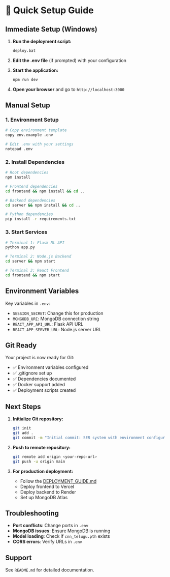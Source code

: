# 🚀 Quick Setup Guide

## Immediate Setup (Windows)

1. **Run the deployment script:**
   ```bash
   deploy.bat
   ```

2. **Edit the .env file** (if prompted) with your configuration

3. **Start the application:**
   ```bash
   npm run dev
   ```

4. **Open your browser** and go to `http://localhost:3000`

## Manual Setup

### 1. Environment Setup
```bash
# Copy environment template
copy env.example .env

# Edit .env with your settings
notepad .env
```

### 2. Install Dependencies
```bash
# Root dependencies
npm install

# Frontend dependencies
cd frontend && npm install && cd ..

# Backend dependencies
cd server && npm install && cd ..

# Python dependencies
pip install -r requirements.txt
```

### 3. Start Services
```bash
# Terminal 1: Flask ML API
python app.py

# Terminal 2: Node.js Backend
cd server && npm start

# Terminal 3: React Frontend
cd frontend && npm start
```

## Environment Variables

Key variables in `.env`:
- `SESSION_SECRET`: Change this for production
- `MONGODB_URI`: MongoDB connection string
- `REACT_APP_API_URL`: Flask API URL
- `REACT_APP_SERVER_URL`: Node.js server URL

## Git Ready

Your project is now ready for Git:
- ✅ Environment variables configured
- ✅ .gitignore set up
- ✅ Dependencies documented
- ✅ Docker support added
- ✅ Deployment scripts created

## Next Steps

1. **Initialize Git repository:**
   ```bash
   git init
   git add .
   git commit -m "Initial commit: SER system with environment configuration"
   ```

2. **Push to remote repository:**
   ```bash
   git remote add origin <your-repo-url>
   git push -u origin main
   ```

3. **For production deployment:**
   - Follow the [DEPLOYMENT_GUIDE.md](./DEPLOYMENT_GUIDE.md)
   - Deploy frontend to Vercel
   - Deploy backend to Render
   - Set up MongoDB Atlas

## Troubleshooting

- **Port conflicts**: Change ports in `.env`
- **MongoDB issues**: Ensure MongoDB is running
- **Model loading**: Check if `cnn_telugu.pth` exists
- **CORS errors**: Verify URLs in `.env`

## Support

See `README.md` for detailed documentation. 